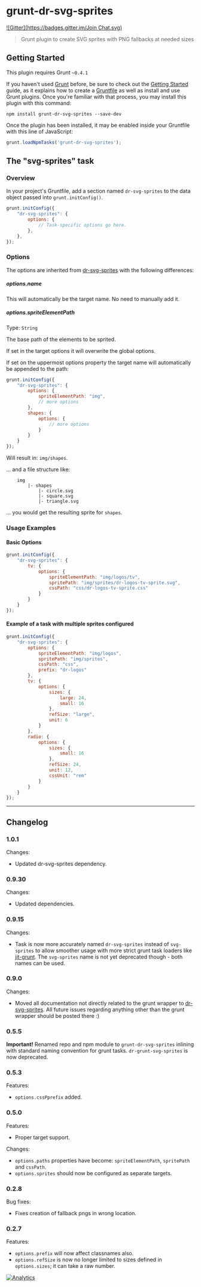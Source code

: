 # grunt-dr-svg-sprites
[![Gitter](https://badges.gitter.im/Join Chat.svg)](https://gitter.im/drdk/grunt-dr-svg-sprites?utm_source=badge&utm_medium=badge&utm_campaign=pr-badge&utm_content=badge)

> Grunt plugin to create SVG sprites with PNG fallbacks at needed sizes

## Getting Started
This plugin requires Grunt `~0.4.1`

If you haven't used [Grunt](http://gruntjs.com/) before, be sure to check out the [Getting Started](http://gruntjs.com/getting-started) guide, as it explains how to create a [Gruntfile](http://gruntjs.com/sample-gruntfile) as well as install and use Grunt plugins. Once you're familiar with that process, you may install this plugin with this command:

```shell
npm install grunt-dr-svg-sprites --save-dev
```

Once the plugin has been installed, it may be enabled inside your Gruntfile with this line of JavaScript:

```js
grunt.loadNpmTasks('grunt-dr-svg-sprites');
```

## The "svg-sprites" task

### Overview
In your project's Gruntfile, add a section named `dr-svg-sprites` to the data object passed into `grunt.initConfig()`.

```js
grunt.initConfig({
	"dr-svg-sprites": {
		options: {
			// Task-specific options go here.
		},
	},
});
```

### Options

The options are inherited from [dr-svg-sprites](https://github.com/drdk/dr-svg-sprites#options) with the following differences:

##### options.name

This will automatically be the target name. No need to manually add it.

##### options.spriteElementPath
Type: `String`

The base path of the elements to be sprited.

If set in the target options it will overwrite the global options.

If set on the uppermost options property the target name will automatically be appended to the path:

```js
grunt.initConfig({
	"dr-svg-sprites": {
		options: {
			spriteElementPath: "img",
			// more options
		},
		shapes: {
			options: {
				// more options
			}
		}
	}
});
```

Will result in: `img/shapes`.

... and a file structure like:

```
	img
		|- shapes
			|- circle.svg
			|- square.svg
			|- triangle.svg
```

... you would get the resulting sprite for `shapes`.



### Usage Examples

#### Basic Options

```js
grunt.initConfig({
	"dr-svg-sprites": {
		tv: {
			options: {
				spriteElementPath: "img/logos/tv",
				spritePath: "img/sprites/dr-logos-tv-sprite.svg",
				cssPath: "css/dr-logos-tv-sprite.css"
			}
		}
	}
});
```

#### Example of a task with multiple sprites configured

```js
grunt.initConfig({
	"dr-svg-sprites": {
		options: {
			spriteElementPath: "img/logos",
			spritePath: "img/sprites",
			cssPath: "css",
			prefix: "dr-logos"
		},
		tv: {
			options: {
				sizes: {
					large: 24,
					small: 16
				},
				refSize: "large",
				unit: 6
			}
		},
		radio: {
			options: {
				sizes: {
					small: 16
				},
				refSize: 24,
				unit: 12,
				cssUnit: "rem"
			}
		}
	}
});
```


---

## Changelog

### 1.0.1

Changes:

* Updated dr-svg-sprites dependency.

### 0.9.30

Changes:

* Updated dependencies.

### 0.9.15

Changes:

* Task is now more accurately named `dr-svg-sprites` instead of `svg-sprites` to allow smoother usage with more strict grunt task loaders like [jit-grunt](https://github.com/shootaroo/jit-grunt). The `svg-sprites` name is not yet deprecated though - both names can be used.

### 0.9.0

Changes:

* Moved all documentation not directly related to the grunt wrapper to [dr-svg-sprites](https://github.com/drdk/dr-svg-sprites). All future issues regarding anything other than the grunt wrapper should be posted there :)

### 0.5.5

**Important!** Renamed repo and npm module to `grunt-dr-svg-sprites` inlining with standard naming convention for grunt tasks. `dr-grunt-svg-sprites` is now deprecated.

### 0.5.3

Features:

* `options.cssPprefix` added.

### 0.5.0

Features:

* Proper target support.

Changes:

* `options.paths` properties have become: `spriteElementPath`, `spritePath` and `cssPath`.
* `options.sprites` should now be configured as separate targets.

### 0.2.8

Bug fixes:

* Fixes creation of fallback pngs in wrong location.

### 0.2.7

Features:

* `options.prefix` will now affect classnames also.
* `options.refSize` is now no longer limited to sizes defined in `options.sizes`; it can take a raw number.  


[![Analytics](https://ga-beacon.appspot.com/UA-8318361-2/drdk/grunt-dr-svg-sprites)](https://github.com/igrigorik/ga-beacon)
